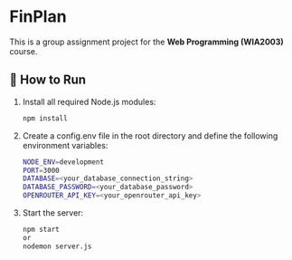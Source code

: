 # FinPlan

This is a group assignment project for the **Web Programming (WIA2003)** course.

## 🚀 How to Run

1. Install all required Node.js modules:
   ```bash
   npm install

2. Create a config.env file in the root directory and define the following environment variables:
   ```bash
   NODE_ENV=development
   PORT=3000
   DATABASE=<your_database_connection_string>
   DATABASE_PASSWORD=<your_database_password>
   OPENROUTER_API_KEY=<your_openrouter_api_key>

3. Start the server:
   ```bash
   npm start
   or
   nodemon server.js

